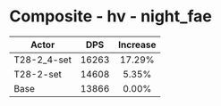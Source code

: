 # Composite - hv - night_fae
| Actor | DPS | Increase |
|---|:---:|:---:|
|T28-2_4-set|16263|17.29%|
|T28-2-set|14608|5.35%|
|Base|13866|0.00%|
